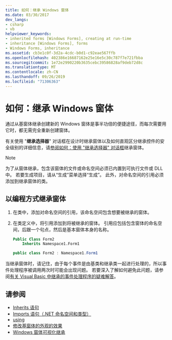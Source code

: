 ```yaml
---
title: 如何：继承 Windows 窗体
ms.date: 03/30/2017
dev_langs:
- csharp
- vb
helpviewer_keywords:
- inherited forms [Windows Forms], creating at run-time
- inheritance [Windows Forms], forms
- Windows Forms, inheritance
ms.assetid: cb3e1c0f-3d2a-4cdc-b0d1-c92eae567ffb
ms.openlocfilehash: 402386e16687162e25e16e5c30c787f7e721fbba
ms.sourcegitcommit: 1e72e2990220b3635cebc39586828af9deb72d8c
ms.translationtype: MT
ms.contentlocale: zh-CN
ms.lasthandoff: 09/26/2019
ms.locfileid: "71306363"
---
```

# <a name="how-to-inherit-windows-forms"></a>如何：继承 Windows 窗体

通过从基窗体继承创建新的 Windows 窗体是事半功倍的便捷途径，而每次需要用它时，都无需完全重新创建窗体。

有关使用 "**继承选择器**" 对话框在设计时继承窗体以及如何直观区分继承控件的安全级别的详细信息，请[参阅如何：使用 "继承选择器" 对话框](how-to-inherit-forms-using-the-inheritance-picker-dialog-box.md)继承窗体。

> [!NOTE]
> 为了从窗体继承，包含该窗体的文件或命名空间必须已内置到可执行文件或 DLL 中。 若要生成项目，请从“生成”菜单选择“生成”。 此外，对命名空间的引用必须添加到继承窗体的类。

## <a name="inherit-a-form-programmatically"></a>以编程方式继承窗体

1. 在类中，添加对命名空间的引用，该命名空间包含想要被继承的窗体。

2. 在类定义中，将引用添加到将被继承的窗体。 引用应包括包含窗体的命名空间，后跟一个句点，然后是基本窗体本身的名称。

    ```vb
    Public Class Form2
        Inherits Namespace1.Form1
    ```

    ```csharp
    public class Form2 : Namespace1.Form1
    ```

 当继承窗体时，请记住，由于每个事件是由基类和继承类一起进行处理的，所以事件处理程序被调用两次时可能会出现问题。 若要深入了解如何避免此问题，请参阅[有关 Visual Basic 中继承的事件处理程序的疑难解答](../../../visual-basic/programming-guide/language-features/events/troubleshooting-inherited-event-handlers.md)。

## <a name="see-also"></a>请参阅

- [Inherits 语句](../../../visual-basic/language-reference/statements/inherits-statement.md)
- [Imports 语句（.NET 命名空间和类型）](../../../visual-basic/language-reference/statements/imports-statement-net-namespace-and-type.md)
- [using](../../../csharp/language-reference/keywords/using.md)
- [修改基窗体的外观的效果](effects-of-modifying-base-form-appearance.md)
- [Windows 窗体可视化继承](windows-forms-visual-inheritance.md)

